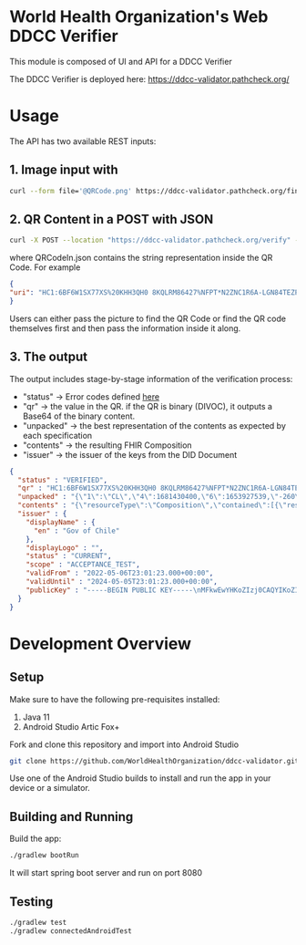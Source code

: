 # World Health Organization's Web DDCC Verifier

This module is composed of UI and API for a DDCC Verifier

The DDCC Verifier is deployed here: https://ddcc-validator.pathcheck.org/

# Usage

The API has two available REST inputs: 

## 1. Image input with 

```bash
curl --form file='@QRCode.png' https://ddcc-validator.pathcheck.org/findAndVerify
```

## 2. QR Content in a POST with JSON

```bash
curl -X POST --location "https://ddcc-validator.pathcheck.org/verify" -H "Content-Type: application/json" -d "@QRCodeIn.json"
```

where QRCodeIn.json contains the string representation inside the QR Code. For example 

```json
{
"uri": "HC1:6BF6W1SX77XS%20KHH3QH0 8KQLRM86427%NFPT*N2ZNC1R6A-LGN84TEZPF5DQPL9V:JNJMQ82$ OJU3%2SUXT Y1I-0Z+GC:UW+12YE3L3PE7E8TK5MNBPGEVQR3J:DDJL:/SQ0V9L7U6IS2MQF9-Q16UG$QVW6C8AK9FHVUD%RNM3G9$EERHCVAY0QZJ8ZEA1UG4GFJ LIG4ABGKMKE1TO58NP8G50IAIF8D55RXOQNYH4ZD4YQZZIFF6+9B-DBUFGW/B S3K-OQ+11YMCE42998UII7CICK 8M398XQNWBT5DB5 C0P8 :NZ372DB3UGYVH7KSI-RKYLUNH43DL*2YR5+-DVNAFKGW+13%R+POHWBB42B:2M59YNR0B0%VODGQ+SGF1M* AUKKKSI6G43QBA/O+GH1 2Z%M200.D1%+QWZ14HC*MT6.KC8M%2LKDVV*NS*SM$8*NQ/MCYRC70CV$BWQL%V28NJEYUG*N7PGQGDS+F0:BH2GS0BEXBEA6+/GZYQPK2B2AQWNYNPZ*N8DSK/V%LFS8VIDSM*36EV JSO0T%5FCGW9US8BQV$VH QE2GZ%U75EEJH"
}
```

Users can either pass the picture to find the QR Code or find the QR code themselves first and then pass the information inside it along. 

## 3. The output

The output includes stage-by-stage information of the verification process:

- "status" -> Error codes defined [here](https://github.com/WorldHealthOrganization/ddcc-validator/blob/main/verify/src/main/java/org/who/ddccverifier/verify/QRDecoder.kt)
- "qr" -> the value in the QR. if the QR is binary (DIVOC), it outputs a Base64 of the binary content. 
- "unpacked" -> the best representation of the contents as expected by each specification
- "contents" -> the resulting FHIR Composition 
- "issuer" -> the issuer of the keys from the DID Document

```json
{
  "status" : "VERIFIED",
  "qr" : "HC1:6BF6W1SX77XS%20KHH3QH0 8KQLRM86427%NFPT*N2ZNC1R6A-LGN84TEZPF5DQPL9V:JNJMQ82$ OJU3%2SUXT Y1I-0Z+GC:UW+12YE3L3PE7E8TK5MNBPGEVQR3J:DDJL:/SQ0V9L7U6IS2MQF9-Q16UG$QVW6C8AK9FHVUD%RNM3G9$EERHCVAY0QZJ8ZEA1UG4GFJ LIG4ABGKMKE1TO58NP8G50IAIF8D55RXOQNYH4ZD4YQZZIFF6+9B-DBUFGW/B S3K-OQ+11YMCE42998UII7CICK 8M398XQNWBT5DB5 C0P8 :NZ372DB3UGYVH7KSI-RKYLUNH43DL*2YR5+-DVNAFKGW+13%R+POHWBB42B:2M59YNR0B0%VODGQ+SGF1M* AUKKKSI6G43QBA/O+GH1 2Z%M200.D1%+QWZ14HC*MT6.KC8M%2LKDVV*NS*SM$8*NQ/MCYRC70CV$BWQL%V28NJEYUG*N7PGQGDS+F0:BH2GS0BEXBEA6+/GZYQPK2B2AQWNYNPZ*N8DSK/V%LFS8VIDSM*36EV JSO0T%5FCGW9US8BQV$VH QE2GZ%U75EEJH",
  "unpacked" : "{\"1\":\"CL\",\"4\":1681430400,\"6\":1653927539,\"-260\":{\"1\":{\"v\":[{\"dn\":2,\"ma\":\"Sinovac-Biotech\",\"vp\":\"1119305005\",\"dt\":\"2022-04-14\",\"co\":\"CL\",\"ci\":\"URN:UVCI:V1:CL:8KYL4SKUQXIWYSAU97KX49XVJV\",\"mp\":\"CoronaVac\",\"is\":\"Ministerio de Salud\",\"sd\":2,\"tg\":\"840539006\"}],\"nam\":{\"fnt\":\"MARIA CARMEN DE LOS ANGELES\",\"fn\":\"Maria Carmen De los angeles\",\"gnt\":\"DEL RIO\",\"gn\":\"Del rio\"},\"ver\":\"1.3.0\",\"dob\":\"1989-12-14\"}}}",
  "contents" : "{\"resourceType\":\"Composition\",\"contained\":[{\"resourceType\":\"Patient\",\"id\":\"1\",\"name\":[{\"use\":\"official\",\"family\":\"Maria Carmen De los angeles\",\"given\":[\"Del rio\"]},{\"use\":\"official\",\"family\":\"MARIA CARMEN DE LOS ANGELES\",\"given\":[\"DEL RIO\"]}],\"birthDate\":\"1989-12-14\"},{\"resourceType\":\"Immunization\",\"id\":\"2\",\"extension\":[{\"url\":\"https://WorldHealthOrganization.github.io/ddcc/StructureDefinition/DDCCVaccineBrand\",\"valueCoding\":{\"system\":\"https://www.ema.europa.eu/en/medicines/human/EPAR/comirnaty\",\"code\":\"CoronaVac\"}},{\"url\":\"https://WorldHealthOrganization.github.io/ddcc/StructureDefinition/DDCCVaccineMarketAuthorization\",\"valueCoding\":{\"code\":\"Sinovac-Biotech\"}},{\"url\":\"https://WorldHealthOrganization.github.io/ddcc/StructureDefinition/DDCCCountryOfVaccination\",\"valueCoding\":{\"system\":\"urn:iso:std:iso:3166\",\"code\":\"CL\"}}],\"identifier\":[{\"value\":\"URN:UVCI:V1:CL:8KYL4SKUQXIWYSAU97KX49XVJV\"}],\"vaccineCode\":{\"coding\":[{\"system\":\"http://snomed.info/sct\",\"code\":\"1119305005\"}]},\"patient\":{\"reference\":\"#1\"},\"occurrenceDateTime\":\"2022-04-14\",\"manufacturer\":{\"id\":\"Sinovac-Biotech\"},\"protocolApplied\":[{\"authority\":{\"reference\":\"#3\"},\"targetDisease\":[{\"coding\":[{\"system\":\"http://snomed.info/sct\",\"code\":\"840539006\"}]}],\"doseNumberPositiveInt\":2,\"seriesDosesPositiveInt\":2}]},{\"resourceType\":\"Organization\",\"id\":\"3\",\"identifier\":[{\"value\":\"Ministerio de Salud\"}]}],\"type\":{\"coding\":[{\"system\":\"http://loinc.org\",\"code\":\"82593-5\",\"display\":\"Immunization summary report\"}]},\"category\":[{\"coding\":[{\"code\":\"ddcc-vs\"}]}],\"subject\":{\"reference\":\"#1\"},\"author\":[{\"reference\":\"#3\"}],\"title\":\"International Certificate of Vaccination or Prophylaxis\",\"event\":[{\"period\":{\"start\":\"2022-05-30\",\"end\":\"2023-04-13\"}}],\"section\":[{\"code\":{\"coding\":[{\"system\":\"http://loinc.org\",\"code\":\"11369-6\",\"display\":\"History of Immunization Narrative\"}]},\"author\":[{\"reference\":\"#3\"}],\"entry\":[{\"reference\":\"#2\"}]}]}",
  "issuer" : {
    "displayName" : {
      "en" : "Gov of Chile"
    },
    "displayLogo" : "",
    "status" : "CURRENT",
    "scope" : "ACCEPTANCE_TEST",
    "validFrom" : "2022-05-06T23:01:23.000+00:00",
    "validUntil" : "2024-05-05T23:01:23.000+00:00",
    "publicKey" : "-----BEGIN PUBLIC KEY-----\nMFkwEwYHKoZIzj0CAQYIKoZIzj0DAQcDQgAEsG7Rt8Zs7NzNAGoCmuJJAdoJgdN5\na565v+/I0HMUPdYrzwwzE996cB6oSnryESkSZN3+Zxykq3C6M8hio+ov+Q==\n-----END PUBLIC KEY-----\n"
  }
}
```


# Development Overview

## Setup

Make sure to have the following pre-requisites installed:
1. Java 11
2. Android Studio Artic Fox+

Fork and clone this repository and import into Android Studio
```bash
git clone https://github.com/WorldHealthOrganization/ddcc-validator.git
```

Use one of the Android Studio builds to install and run the app in your device or a simulator.

## Building and Running
Build the app:
```bash
./gradlew bootRun
```

It will start spring boot server and run on port 8080

## Testing
```bash
./gradlew test
./gradlew connectedAndroidTest
```
